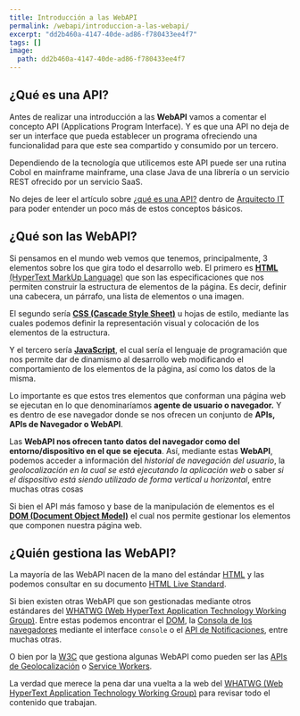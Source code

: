 ```yaml
---
title: Introducción a las WebAPI
permalink: /webapi/introduccion-a-las-webapi/
excerpt: "dd2b460a-4147-40de-ad86-f780433ee4f7"
tags: []
image:
  path: dd2b460a-4147-40de-ad86-f780433ee4f7
---
```


## ¿Qué es una API?


Antes de realizar una introducción a las **WebAPI** vamos a comentar el concepto API (Applications Program Interface). Y es que una API no deja de ser un interface que pueda establecer un programa ofreciendo una funcionalidad para que este sea compartido y consumido por un tercero.


Dependiendo de la tecnología que utilicemos este API puede ser una rutina Cobol en mainframe mainframe, una clase Java de una librería o un servicio REST ofrecido por un servicio SaaS.


No dejes de leer el artículo sobre [¿qué es una API?](https://arquitectoit.com/api-management/que-es-una-api/) dentro de [Arquitecto IT](https://arquitectoit.com/) para poder entender un poco más de estos conceptos básicos.


## ¿Qué son las WebAPI?


Si pensamos en el mundo web vemos que tenemos, principalmente, 3 elementos sobre los que gira todo el desarrollo web. El primero es [**HTML**](https://www.manualweb.net/html/)[ (HyperText MarkUp Language)](https://www.manualweb.net/html/) que son las especificaciones que nos permiten construir la estructura de elementos de la página. Es decir, definir una cabecera, un párrafo, una lista de elementos o una imagen.


El segundo sería [**CSS (Cascade Style Sheet)**](https://www.manualweb.net/css/) u hojas de estilo, mediante las cuales podemos definir la representación visual y colocación de los elementos de la estructura.


Y el tercero sería [**JavaScript**](https://www.manualweb.net/javascript/), el cual sería el lenguaje de programación que nos permite dar de dinamismo al desarrollo web modificando el comportamiento de los elementos de la página, así como los datos de la misma.


Lo importante es que estos tres elementos que conforman una página web se ejecutan en lo que denominaríamos **agente de usuario o navegador.** Y es dentro de ese navegador donde se nos ofrecen un conjunto de **APIs, APIs de Navegador o WebAPI**.


Las **WebAPI nos ofrecen tanto datos del navegador como del entorno/dispositivo en el que se ejecuta**. Así, mediante estas **WebAPI**, podemos acceder a información del _historial de navegación del usuario_, la _geolocalización en la cual se está ejecutando la aplicación web_ o saber _si el dispositivo está siendo utilizado de forma vertical u horizontal_, entre muchas otras cosas


Si bien el API más famoso y base de la manipulación de elementos es el [**DOM (Document Object Model)**](https://www.manualweb.net/dom/) el cual nos permite gestionar los elementos que componen nuestra página web.


## ¿Quién gestiona las WebAPI?


La mayoría de las WebAPI nacen de la mano del estándar [HTML](https://www.manualweb.net/html/) y las podemos consultar en su documento [HTML Live Standard](https://html.spec.whatwg.org/).


Si bien existen otras WebAPI que son gestionadas mediante otros estándares del [WHATWG (Web HyperText Application Technology Working Group)](https://whatwg.org/). Entre estas podemos encontrar el [DOM](https://dom.spec.whatwg.org/), la [Consola de los navegadores](https://console.spec.whatwg.org/) mediante el interface `console` o el [API de Notificaciones](https://notifications.spec.whatwg.org/), entre muchas otras.


O bien por la [W3C](https://www.w3.org/) que gestiona algunas WebAPI como pueden ser las [APIs de Geolocalización](https://w3c.github.io/geolocation-api/) o [Service Workers](https://github.com/w3c/ServiceWorker). 


La verdad que merece la pena dar una vuelta a la web del [WHATWG (Web HyperText Application Technology Working Group)](https://whatwg.org/) para revisar todo el contenido que trabajan.


